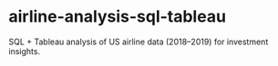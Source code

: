 # airline-analysis-sql-tableau
SQL + Tableau analysis of US airline data (2018–2019) for investment insights.

